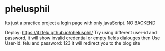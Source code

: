 # phelusphil
Its just a practice project
a login page with only javaScript. NO BACKEND

Deploy: https://itzfelu.github.io/phelusphil/
Try using different user-id and password, it will show invalid credential or empty fields dialouges
then Use User-id: felu and password: 123
it will redirect you to the blog site
